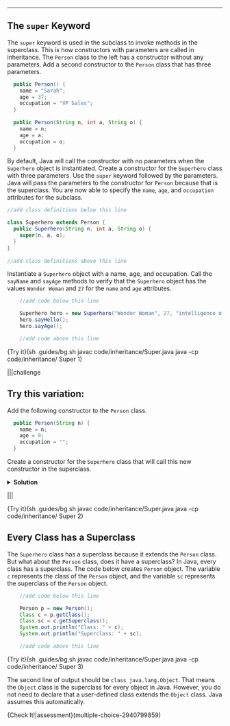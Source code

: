 ----------

## The `super` Keyword

The `super` keyword is used in the subclass to invoke methods in the superclass. This is how constructors with parameters are called in inheritance. The `Person` class to the left has a constructor without any parameters. Add a second constructor to the `Person` class that has three parameters.

```java
  public Person() {
    name = "Sarah";
    age = 37;
    occupation = "VP Sales";
  }
  
  public Person(String n, int a, String o) {
    name = n;
    age = a;
    occupation = o;
  }
```

By default, Java will call the constructor with no parameters when the `Superhero` object is instantiated. Create a constructor for the `Superhero` class with three parameters. Use the `super` keyword followed by the parameters. Java will pass the parameters to the constructor for `Person` because that is the superclass. You are now able to specify the `name`, `age`, and `occupation` attributes for the subclass.

```java
//add class definitions below this line

class Superhero extends Person {
  public Superhero(String n, int a, String o) {
    super(n, a, o);
  }
}
  
//add class definitions above this line
```

Instantiate a `Superhero` object with a name, age, and occupation. Call the `sayName` and `sayAge` methods to verify that the `Superhero` object has the values `Wonder Woman` and `27` for the `name` and `age` attributes.

```java
    //add code below this line

    Superhero hero = new Superhero("Wonder Woman", 27, "intelligence officer");
    hero.sayHello();
    hero.sayAge();

    //add code above this line
```

{Try it}(sh .guides/bg.sh javac code/inheritance/Super.java java -cp code/inheritance/ Super 1)

|||challenge
## Try this variation:
Add the following constructor to the `Person` class. 

```java
  public Person(String n) {
    name = n;
    age = 0;
    occupation = "";
  }
```

Create a constructor for the `Superhero` class that will call this new constructor in the superclass.

<details>
  <summary><strong>Solution</strong></summary>
  
  ```java
    public Superhero(String n) {
      super(n);
    }
  ```
  
  You can call this new constructor with the following object instantiation:
  
  ```java
      //add code below this line

      Superhero hero = new Superhero("Wonder Woman");
      hero.sayHello();      

      //add code above this line
  ```
</details>

|||

{Try it}(sh .guides/bg.sh javac code/inheritance/Super.java java -cp code/inheritance/ Super 2)

## Every Class has a Superclass

The `Superhero` class has a superclass because it extends the `Person` class. But what about the `Person` class, does it have a superclass? In Java, every class has a superclass. The code below creates `Person` object. The variable `c` represents the class of the `Person` object, and the variable `sc` represents the superclass of the `Person` object.

```java
    //add code below this line

    Person p = new Person();
    Class c = p.getClass();
    Class sc = c.getSuperclass();
    System.out.println("Class: " + c);
    System.out.println("Superclass: " + sc);

    //add code above this line
```

{Try it}(sh .guides/bg.sh javac code/inheritance/Super.java java -cp code/inheritance/ Super 3)

The second line of output should be `class java.lang.Object`. That means the `Object` class is the superclass for every object in Java. However, you do not need to declare that a user-defined class extends the `Object` class. Java assumes this automatically.

{Check It!|assessment}(multiple-choice-2940799859)
